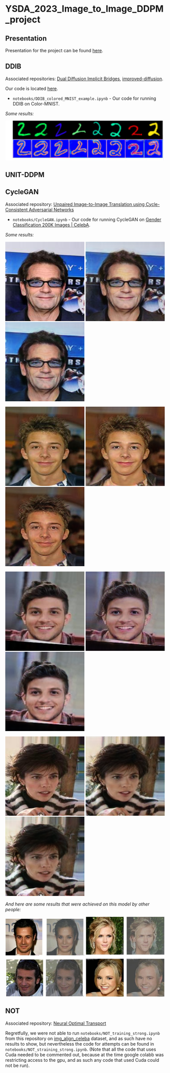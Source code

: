 # YSDA_2023_Image_to_Image_DDPM_project

## Presentation
Presentation for the project can be found [here](https://github.com/nikitamann/YSDA_2023_Image_to_Image_DDPM_project/blob/main/Presentation%20Image-to-Image%20style%20transfer%20problem%20with%20DDPM.pdf).

## DDIB
Associated repositories: [Dual Diffusion Implicit Bridges](https://github.com/suxuann/ddib?ysclid=lqnvfvwd85512766560), [improved-diffusion](https://github.com/openai/improved-diffusion/tree/main).

Our code is located [here](https://github.com/nikitamann/YSDA_2023_Image_to_Image_DDPM_project/blob/main/notebooks/DDIB_colored_MNIST_example.ipynb).
- ```notebooks/DDIB_colored_MNIST_example.ipynb``` - Our code for running DDIB on Color-MNIST.

*Some results:*
<p float="left"><img src="assets/ddib.jpeg" width="550" /></p>

## UNIT-DDPM

## CycleGAN
Associated repository: [Unpaired Image-to-Image Translation using Cycle-Consistent Adversarial Networks](https://junyanz.github.io/CycleGAN/)

- ```notebooks/CycleGAN.ipynb``` - Our code for running CycleGAN on [Gender Classification 200K Images | CelebA](https://www.kaggle.com/datasets/ashishjangra27/gender-recognition-200k-images-celeba?resource=download-directory).

*Some results:*

<p float="left">
  <img src="assets/160028_real_A.png" alt="Real" width="250" />
  <img src="assets/160028_fake_B.png" alt="Fake" width="250" /> 
  <img src="assets/160028_rec_A.png" alt="Rec" width="250" />
</p>
<p float="left">
  <img src="assets/160035_real_A.png" width="250" />
  <img src="assets/160035_fake_B.png" width="250" /> 
  <img src="assets/160035_rec_A.png" width="250" />
</p>
<p float="left">
  <img src="assets/160044_real_A.png" width="250" />
  <img src="assets/160044_fake_B.png" width="250" /> 
  <img src="assets/160044_rec_A.png" width="250" />
</p>
<p float="left">
  <img src="assets/160046_real_A.png" width="250" />
  <img src="assets/160046_fake_B.png" width="250" /> 
  <img src="assets/160046_rec_A.png" width="250" />
</p>

*And here are some results that were achieved on this model by other people:*
<p float="left">
  <img src="assets/other_res_1.jpeg" width="250" />
  <img src="assets/other_res_2.jpeg" width="250" /> 
</p>

## NOT

Associated repository: [Neural Optimal Transport](https://github.com/iamalexkorotin/NeuralOptimalTransport?ysclid=lqo6gh9ztk743876043)

Regretfully, we were not able to run ```notebooks/NOT_training_strong.ipynb``` from this repository on [img_align_celeba](https://www.kaggle.com/datasets/yunting0123/img-align-celeba) dataset, and as such have no results to show, but nevertheless the code for attempts can be found in ```notebooks/NOT_straining_strong.ipynb```. (Note that all the code that uses Cuda needed to be commented out, because at the time google colabb was restricting access to the gpu, and as such any code that used Cuda could not be run).
